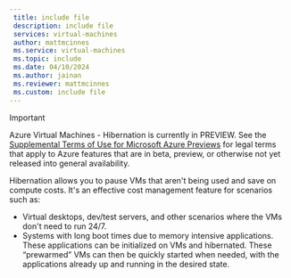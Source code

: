 ```yaml
---
 title: include file
 description: include file
 services: virtual-machines
 author: mattmcinnes
 ms.service: virtual-machines
 ms.topic: include
 ms.date: 04/10/2024
 ms.author: jainan
 ms.reviewer: mattmcinnes
 ms.custom: include file
---
```


> [!IMPORTANT]
> Azure Virtual Machines - Hibernation is currently in PREVIEW.
> See the [Supplemental Terms of Use for Microsoft Azure Previews](https://azure.microsoft.com/support/legal/preview-supplemental-terms/) for legal terms that apply to Azure features that are in beta, preview, or otherwise not yet released into general availability.

Hibernation allows you to pause VMs that aren't being used and save on compute costs. It's an effective cost management feature for scenarios such as:
- Virtual desktops, dev/test servers, and other scenarios where the VMs don't need to run 24/7.
- Systems with long boot times due to memory intensive applications. These applications can be initialized on VMs and hibernated. These “prewarmed” VMs can then be quickly started when needed, with the applications already up and running in the desired state.